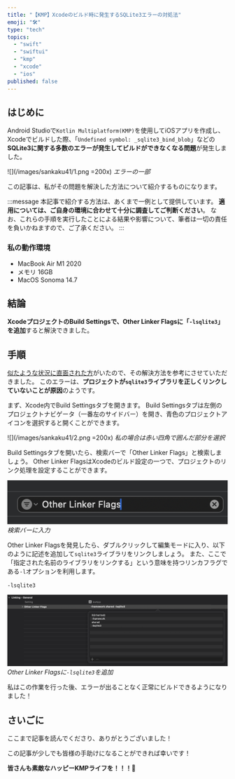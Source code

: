 ```yaml
---
title: "【KMP】Xcodeのビルド時に発生するSQLite3エラーの対処法"
emoji: "🛠️"
type: "tech"
topics:
  - "swift"
  - "swiftui"
  - "kmp"
  - "xcode"
  - "ios"
published: false
---
```


## はじめに

Android Studioで`Kotlin Multiplatform(KMP)`を使用してiOSアプリを作成し、Xcodeでビルドした際、「`Undefined symbol: _sqlite3_bind_blob`」などの**SQLite3に関する多数のエラーが発生してビルドができなくなる問題**が発生しました。

![](/images/sankaku41/1.png =200x)
*エラーの一部*

この記事は、私がその問題を解決した方法について紹介するものになります。

:::message
本記事で紹介する方法は、あくまで一例として提供しています。
**適用については、ご自身の環境に合わせて十分に調査してご判断ください**。
なお、これらの手順を実行したことによる結果や影響について、筆者は一切の責任を負いかねますので、ご了承ください。
:::

### 私の動作環境
- MacBook Air M1 2020
- メモリ 16GB
- MacOS Sonoma 14.7

## 結論

**XcodeプロジェクトのBuild Settingsで、Other Linker Flagsに「`-lsqlite3`」を追加**すると解決できました。

## 手順

[似たような状況に直面された方](https://github.com/sqldelight/sqldelight/issues/1442#issuecomment-523435492)がいたので、その解決方法を参考にさせていただきました。
このエラーは、**プロジェクトが`sqlite3`ライブラリを正しくリンクしていないことが原因**のようです。

まず、Xcode内でBuild Settingsタブを開きます。
Build Settingsタブは左側のプロジェクトナビゲータ（一番左のサイドバー）を開き、青色のプロジェクトアイコンを選択すると開くことができます。

![](/images/sankaku41/2.png =200x)
*私の場合は赤い四角で囲んだ部分を選択*

Build Settingsタブを開いたら、検索バーで「Other Linker Flags」と検索しましょう。
Other Linker FlagsはXcodeのビルド設定の一つで、プロジェクトのリンク処理を設定することができます。

![](/images/sankaku41/4.png)
*検索バーに入力*

Other Linker Flagsを発見したら、ダブルクリックして編集モードに入り、以下のように記述を追加して`sqlite3`ライブラリをリンクしましょう。
また、ここで「指定された名前のライブラリをリンクする」という意味を持つリンカフラグである`-l`オプションを利用します。

```
-lsqlite3
```

![](/images/sankaku41/3.png)
*Other Linker Flagsに`-lsqlite3`を追加*

私はこの作業を行った後、エラーが出ることなく正常にビルドできるようになりました！

## さいごに

ここまで記事を読んでくださり、ありがとうございました！

この記事が少しでも皆様の手助けになることができれば幸いです！

**皆さんも素敵なハッピーKMPライフを！！！🌸**
